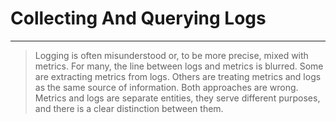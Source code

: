 <!-- .slide: data-background="../img/background/why.jpg" -->
# Collecting And Querying Logs

---


<!-- .slide: data-background="../img/background/logs.jpeg" -->
> Logging is often misunderstood or, to be more precise, mixed with metrics. For many, the line between logs and metrics is blurred. Some are extracting metrics from logs. Others are treating metrics and logs as the same source of information. Both approaches are wrong. Metrics and logs are separate entities, they serve different purposes, and there is a clear distinction between them.